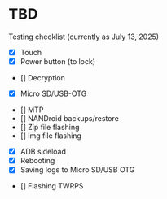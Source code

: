 # TBD
 
 Testing checklist (currently as July 13, 2025)

 - [x] Touch
 - [x] Power button (to lock)
 - [] Decryption
 - [x] Micro SD/USB-OTG
 - [] MTP
 - [] NANDroid backups/restore
 - [] Zip file flashing
 - [] Img file flashing
 - [x] ADB sideload
 - [x] Rebooting
 - [x] Saving logs to Micro SD/USB OTG
 - [] Flashing TWRPS
